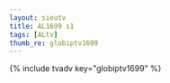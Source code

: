 ```yaml
--- 
layout: sieutv
title: AL1699 s1
tags: [ALtv]
thumb_re: globiptv1699
---
```

{% include tvadv key="globiptv1699" %} 
